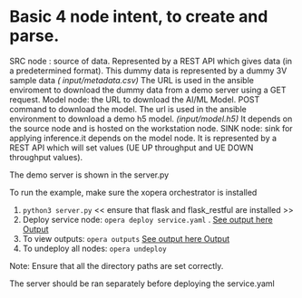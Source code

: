 # Basic 4 node intent, to create and parse.

SRC node : source of data. Represented by a REST API which gives data (in a predetermined format). This dummy data is represented by a dummy 3V sample data *(
input/metadata.csv)* The URL is used in the ansible enviroment to download the dummy data from a demo server using a GET  request.
Model node: the URL to download the AI/ML Model. POST command to download the model. The url is used in the ansible environment to download a demo h5 model. *(input/model.h5)* It depends on the source node and is hosted on the workstation node.
SINK node: sink for applying inference.it depends on the model node. It is represented by a REST API which will set values (UE UP throughput and UE DOWN throughput values).  

The demo server is shown in the server.py

To run the example, make sure the xopera orchestrator is installed
1. <code>python3 server.py</code> << ensure that flask and flask_restful are installed >>
2.  Deploy service node: <code>opera deploy service.yaml</code> . [See output here Output](https://drive.google.com/file/d/1T5ZpezrRbYrVNXDSysYlGHZe3hllKev0/view?usp=sharing)
3. To view outputs: <code>opera outputs</code> [See output here Output](https://drive.google.com/file/d/1n8_WjGckx6LRncqKeWghUKhfAE75qfw6/view?usp=sharing)
4. To undeploy all nodes: <code>opera undeploy</code>

Note:
  Ensure that all the directory paths are set correctly. 
  
  The server should be ran separately before deploying the service.yaml
  

